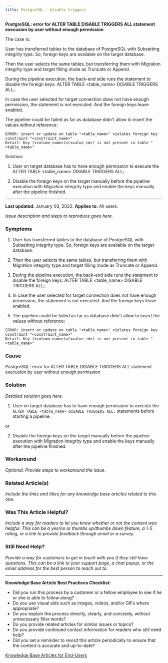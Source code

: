 ```yaml
---
title: PostgreSQL - disable triggers
---
```


**PostgreSQL: error for ALTER TABLE DISABLE TRIGGERS ALL statement execusion by user without enough permission**

The case is:

User has transferred tables to the database of PostgreSQL with Subsetting integrity type. 
So, foreign keys are available on the target database.

Then the user selects the same tables, but transferring them with Migration integrity type and target filling mode as Truncate or Append.

During the pipeline execution, the back-end side runs the statement to disable the foreign keys: ALTER TABLE <table_name> DISABLE TRIGGERS ALL;.

In case the user selected for target connection does not have enough permission, the statement is not executed. And the foreign keys leave enabled.

The pipeline could be failed as far as database didn't allow to insert the values without reference:
```
ERROR: insert or update on table "<table_name>" violates foreign key constraint "<constraint_name>"
Detail: Key (<column_name>)=(<value_id>) is not present in table "<table_name>"
```

Solution:

1. User on target database has to have enough permission to execute the ALTER TABLE <table_name> DISABLE TRIGGERS ALL;

2. Disable the foreign keys on the target manually before the pipeline execution with Migration integrity type and enable the keys manually after the pipeline finished.

---
**Last updated:** January 03, 2022. 
**Applies to:** All users.

_Issue description and steps to reproduce goes here._

### Symptoms
1. User has transferred tables to the database of PostgreSQL with Subsetting integrity type. So, foreign keys are available on the target database.

2. Then the user selects the same tables, but transferring them with Migration integrity type and target filling mode as Truncate or Append.

3. During the pipeline execution, the back-end side runs the statement to disable the foreign keys: ALTER TABLE <table_name> DISABLE TRIGGERS ALL;.

4. In case the user selected for target connection does not have enough permission, the statement is not executed. And the foreign keys leave enabled.

5. The pipeline could be failed as far as database didn't allow to insert the values without reference:
```
ERROR: insert or update on table "<table_name>" violates foreign key constraint "<constraint_name>"
Detail: Key (<column_name>)=(<value_id>) is not present in table "<table_name>"
```

### Cause
PostgreSQL: error for ALTER TABLE DISABLE TRIGGERS ALL statement execusion by user without enough permission
  
### Solution
_Detailed solution goes here._

1. User on target database has to have enough permission to execute the `ALTER TABLE <table_name> DISABLE TRIGGERS ALL;` statements before starting a pipeline.

or

2. Disable the foreign keys on the target manually before the pipeline execution with Migration integrity type and enable the keys manually after the pipeline finished.

### Workaround
_Optional. Provide steps to workaround the issue._

### Related Article(s)
_Include the links and titles for any knowledge base articles related to this one._  
  
### Was This Article Helpful?
_Include a way for readers to let you know whether or not the content was helpful. This can be a yes/no or thumbs up/thumbs down feature, a 1-5 rating, or a link to provide feedback through email or a survey._  
  
### Still Need Help?
_Provide a way for customers to get in touch with you if they still have questions. This can be a link to your support page, a chat popup, or the email address for the best person to reach out to._  

---
**Knowledge Base Article** **Best Practices Checklist:**
-   Did you run this process by a customer or a fellow employee to see if he or she is able to follow along?
-   Do you use visual aids such as images, videos, and/or GIFs where appropriate?
-   Do you explain the process directly, clearly, and concisely, without unnecessary filler words?
-   Do you provide related articles for similar issues or topics?
-   Do you provide continued contact information for readers who still need help?
-   Did you set a reminder to revisit this article periodically to ensure that the content is accurate and up-to-date?

[Knowledge Base Articles for End-Users](https://kb.epam.com/display/EPMCTDM/Knowledge+Base+Articles+for+End-Users)